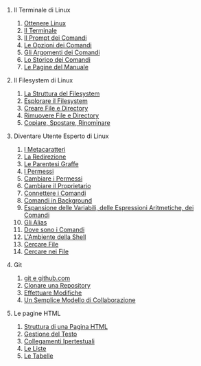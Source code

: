 1. Il Terminale di Linux

   1. [Ottenere Linux](./terminale_linux/ottenere_linux.md)
   1. [Il Terminale](./terminale_linux/terminale.md)
   1. [Il Prompt dei Comandi](./terminale_linux/prompt.md)
   1. [Le Opzioni dei Comandi](./terminale_linux/opzioni.md)
   1. [Gli Argomenti dei Comandi](./terminale_linux/argomenti.md)
   1. [Lo Storico dei Comandi](./terminale_linux/storico.md)
   1. [Le Pagine del Manuale](./terminale_linux/manuale.md)

1. Il Filesystem di Linux

   1. [La Struttura del Filesystem](./filesystem_linux/struttura.md)
   1. [Esplorare il Filesystem](./filesystem_linux/esplorare.md)
   1. [Creare File e Directory](./filesystem_linux/directory.md)
   1. [Rimuovere File e Directory](./filesystem_linux/rimuovere.md)
   1. [Copiare, Spostare, Rinominare](./filesystem_linux/cpmv.md)

1. Diventare Utente Esperto di Linux

   1. [I Metacaratteri](./poweruser_linux/metacaratteri.md)
   1. [La Redirezione](./poweruser_linux/redirezione.md)
   1. [Le Parentesi Graffe](./poweruser_linux/graffe.md)
   1. [I Permessi](./poweruser_linux/permessi.md)
   1. [Cambiare i Permessi](./poweruser_linux/cambiare_permessi.md)
   1. [Cambiare il Proprietario](./poweruser_linux/cambiare_proprietario.md)
   1. [Connettere i Comandi](./poweruser_linux/pipes.md)
   1. [Comandi in Background](./poweruser_linux/background.md)
   1. [Espansione delle Variabili, delle Espressioni Aritmetiche, dei Comandi](./poweruser_linux/espansione.md)
   1. [Gli Alias](./poweruser_linux/alias.md)
   1. [Dove sono i Comandi](./poweruser_linux/dove.md)
   1. [L'Ambiente della Shell](./poweruser_linux/ambiente.md)
   1. [Cercare File](./poweruser_linux/cercare.md)
   1. [Cercare nei File](./poweruser_linux/grep.md)

1. Git

   1. [git e github.com](./git/git_github.md)
   1. [Clonare una Repository](./git/clonare.md)
   1. [Effettuare Modifiche](./git/modificare.md)
   1. [Un Semplice Modello di Collaborazione](./git/collaborare.md)

1. Le pagine HTML

   1. [Struttura di una Pagina HTML](./html/dochtml.md)
   1. [Gestione del Testo](./html/testo.md)
   1. [Collegamenti Ipertestuali](./html/links.md)
   1. [Le Liste](./html/lists.md)
   1. [Le Tabelle](./html/tables.md)
   <!-- 1. [Esercizio: documento di testo]() -->
   <!-- 1. [I Form](./html/forms.md) -->
   <!-- 1. [Esercizio: form]() -->
